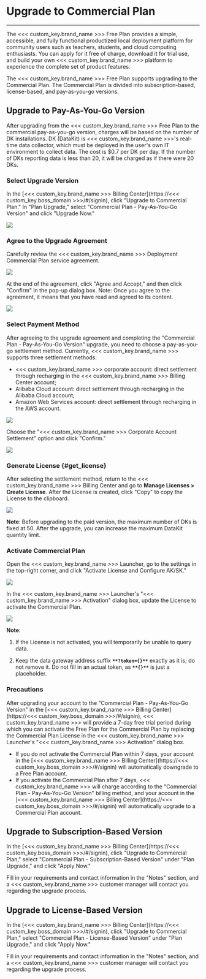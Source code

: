 # Upgrade to Commercial Plan
---

The <<< custom_key.brand_name >>> Free Plan provides a simple, accessible, and fully functional productized local deployment platform for community users such as teachers, students, and cloud computing enthusiasts. You can apply for it free of charge, download it for trial use, and build your own <<< custom_key.brand_name >>> platform to experience the complete set of product features.

The <<< custom_key.brand_name >>> Free Plan supports upgrading to the Commercial Plan. The Commercial Plan is divided into subscription-based, license-based, and pay-as-you-go versions.

## Upgrade to Pay-As-You-Go Version

After upgrading from the <<< custom_key.brand_name >>> Free Plan to the commercial pay-as-you-go version, charges will be based on the number of DK installations. DK (DataKit) is <<< custom_key.brand_name >>>'s real-time data collector, which must be deployed in the user's own IT environment to collect data. The cost is $0.7 per DK per day. If the number of DKs reporting data is less than 20, it will be charged as if there were 20 DKs.

### Select Upgrade Version


In the [<<< custom_key.brand_name >>> Billing Center](https://<<< custom_key.boss_domain >>>/#/signin), click "Upgrade to Commercial Plan." In "Plan Upgrade," select "Commercial Plan - Pay-As-You-Go Version" and click "Upgrade Now."

![](img/6.deployment_10.png)

### Agree to the Upgrade Agreement

Carefully review the <<< custom_key.brand_name >>> Deployment Commercial Plan service agreement.

![](img/13.deployment_2.png)

At the end of the agreement, click "Agree and Accept," and then click "Confirm" in the pop-up dialog box.
Note: Once you agree to the agreement, it means that you have read and agreed to its content.

![](img/13.deployment_3.png)

### Select Payment Method

After agreeing to the upgrade agreement and completing the "Commercial Plan - Pay-As-You-Go Version" upgrade, you need to choose a pay-as-you-go settlement method. Currently, <<< custom_key.brand_name >>> supports three settlement methods:

- <<< custom_key.brand_name >>> corporate account: direct settlement through recharging in the <<< custom_key.brand_name >>> Billing Center account;
- Alibaba Cloud account: direct settlement through recharging in the Alibaba Cloud account;
- Amazon Web Services account: direct settlement through recharging in the AWS account.

![](img/13.deployment_4.png)

Choose the "<<< custom_key.brand_name >>> Corporate Account Settlement" option and click "Confirm."

![](img/13.deployment_5.png)

### Generate License {#get_license}

After selecting the settlement method, return to the <<< custom_key.brand_name >>> Billing Center and go to **Manage Licenses > Create License**. After the License is created, click "Copy" to copy the License to the clipboard.

![](img/13.deployment_6.png)

**Note**: Before upgrading to the paid version, the maximum number of DKs is fixed at 50. After the upgrade, you can increase the maximum DataKit quantity limit.


### Activate Commercial Plan

Open the <<< custom_key.brand_name >>> Launcher, go to the settings in the top-right corner, and click "Activate License and Configure AK/SK."

![](img/13.deployment_8.png)

In the <<< custom_key.brand_name >>> Launcher's "<<< custom_key.brand_name >>> Activation" dialog box, update the License to activate the Commercial Plan.

![](img/13.deployment_9.png)

**Note**:

1. If the License is not activated, you will temporarily be unable to query data.

2. Keep the data gateway address suffix **`**?token={}**`** exactly as it is; do not remove it. Do not fill in an actual token, as **`**{}**`** is just a placeholder.

### Precautions

After upgrading your account to the "Commercial Plan - Pay-As-You-Go Version" in the [<<< custom_key.brand_name >>> Billing Center](https://<<< custom_key.boss_domain >>>/#/signin), <<< custom_key.brand_name >>> will provide a 7-day free trial period during which you can activate the Free Plan for the Commercial Plan by replacing the Commercial Plan License in the <<< custom_key.brand_name >>> Launcher's "<<< custom_key.brand_name >>> Activation" dialog box.

- If you do not activate the Commercial Plan within 7 days, your account in the [<<< custom_key.brand_name >>> Billing Center](https://<<< custom_key.boss_domain >>>/#/signin) will automatically downgrade to a Free Plan account.
- If you activate the Commercial Plan after 7 days, <<< custom_key.brand_name >>> will charge according to the "Commercial Plan - Pay-As-You-Go Version" billing method, and your account in the [<<< custom_key.brand_name >>> Billing Center](https://<<< custom_key.boss_domain >>>/#/signin) will automatically upgrade to a Commercial Plan account.

## Upgrade to Subscription-Based Version

In the [<<< custom_key.brand_name >>> Billing Center](https://<<< custom_key.boss_domain >>>/#/signin), click "Upgrade to Commercial Plan," select "Commercial Plan - Subscription-Based Version" under "Plan Upgrade," and click "Apply Now."

<!--
![](img/13.deployment_10.png)
-->
Fill in your requirements and contact information in the "Notes" section, and a <<< custom_key.brand_name >>> customer manager will contact you regarding the upgrade process.
<!-- 
![](img/13.deployment_11.png)
-->
## Upgrade to License-Based Version
In the [<<< custom_key.brand_name >>> Billing Center](https://<<< custom_key.boss_domain >>>/#/signin), click "Upgrade to Commercial Plan," select "Commercial Plan - License-Based Version" under "Plan Upgrade," and click "Apply Now."
<!--
![](img/13.deployment_12.png)
-->
Fill in your requirements and contact information in the "Notes" section, and a <<< custom_key.brand_name >>> customer manager will contact you regarding the upgrade process.
<!--
![](img/13.deployment_13.png)

-->